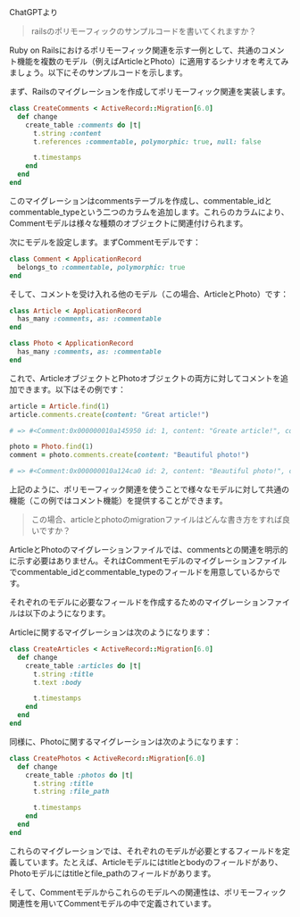 
ChatGPTより

> railsのポリモーフィックのサンプルコードを書いてくれますか？

Ruby on Railsにおけるポリモーフィック関連を示す一例として、共通のコメント機能を複数のモデル（例えばArticleとPhoto）に適用するシナリオを考えてみましょう。以下にそのサンプルコードを示します。

まず、Railsのマイグレーションを作成してポリモーフィック関連を実装します。

```ruby
class CreateComments < ActiveRecord::Migration[6.0]
  def change
    create_table :comments do |t|
      t.string :content
      t.references :commentable, polymorphic: true, null: false

      t.timestamps
    end
  end
end
```

このマイグレーションはcommentsテーブルを作成し、commentable_idとcommentable_typeという二つのカラムを追加します。これらのカラムにより、Commentモデルは様々な種類のオブジェクトに関連付けられます。

次にモデルを設定します。まずCommentモデルです：

```ruby
class Comment < ApplicationRecord
  belongs_to :commentable, polymorphic: true
end
```

そして、コメントを受け入れる他のモデル（この場合、ArticleとPhoto）です：

```ruby
class Article < ApplicationRecord
  has_many :comments, as: :commentable
end

class Photo < ApplicationRecord
  has_many :comments, as: :commentable
end
```

これで、ArticleオブジェクトとPhotoオブジェクトの両方に対してコメントを追加できます。以下はその例です：

```ruby
article = Article.find(1)
article.comments.create(content: "Great article!")

# => #<Comment:0x000000010a145950 id: 1, content: "Greate article!", commentable_type: "Article", commentable_id: 1, created_at: Tue, 06 Jun 2023 13:27:05.203865000 UTC +00:00, updated_at: Tue, 06 Jun 2023 13:27:05.203865000 UTC +00:00>

photo = Photo.find(1)
comment = photo.comments.create(content: "Beautiful photo!")

# => #<Comment:0x000000010a124ca0 id: 2, content: "Beautiful photo!", commentable_type: "Photo", commentable_id: 1, created_at: Tue, 06 Jun 2023 13:27:05.203865000 UTC +00:00, updated_at: Tue, 06 Jun 2023 13:27:05.203865000 UTC +00:00>
```

上記のように、ポリモーフィック関連を使うことで様々なモデルに対して共通の機能（この例ではコメント機能）を提供することができます。


> この場合、articleとphotoのmigrationファイルはどんな書き方をすれば良いですか？

ArticleとPhotoのマイグレーションファイルでは、commentsとの関連を明示的に示す必要はありません。それはCommentモデルのマイグレーションファイルでcommentable_idとcommentable_typeのフィールドを用意しているからです。

それぞれのモデルに必要なフィールドを作成するためのマイグレーションファイルは以下のようになります。

Articleに関するマイグレーションは次のようになります：

```ruby
class CreateArticles < ActiveRecord::Migration[6.0]
  def change
    create_table :articles do |t|
      t.string :title
      t.text :body

      t.timestamps
    end
  end
end
```

同様に、Photoに関するマイグレーションは次のようになります：

```ruby
class CreatePhotos < ActiveRecord::Migration[6.0]
  def change
    create_table :photos do |t|
      t.string :title
      t.string :file_path

      t.timestamps
    end
  end
end
```
これらのマイグレーションでは、それぞれのモデルが必要とするフィールドを定義しています。たとえば、Articleモデルにはtitleとbodyのフィールドがあり、Photoモデルにはtitleとfile_pathのフィールドがあります。

そして、Commentモデルからこれらのモデルへの関連性は、ポリモーフィック関連性を用いてCommentモデルの中で定義されています。







